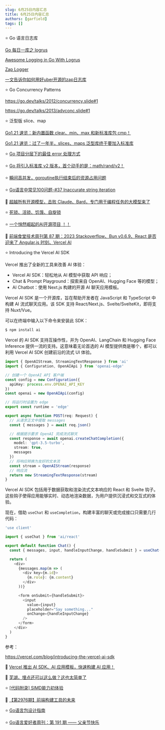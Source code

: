 ```yaml
---
slug: 6月25日内容汇总
title: 6月25日内容汇总
authors: [garfield]
tags: []
---
```


⭐️ Go 语言日志库

[Go 每日一库之 logrus](https://zhuanlan.zhihu.com/p/105759117)

[Awesome Logging in Go With Logrus](https://betterprogramming.pub/awesome-logging-in-go-with-logrus-70606a49f285)

[Zap Logger](https://www.topgoer.com/%E9%A1%B9%E7%9B%AE/log/ZapLogger.html)

[一文告诉你如何用好uber开源的zap日志库](https://tonybai.com/2021/07/14/uber-zap-advanced-usage/)

⭐️ Go Concurrency Patterns

https://go.dev/talks/2012/concurrency.slide#1

https://go.dev/talks/2013/advconc.slide#1

⭐️ 泛型版 slice、map

[Go1.21 速览：新内置函数 clear、min、max 和新标准库包 cmp！](https://mp.weixin.qq.com/s/MorBUrzpKFhssiZWLt4o6g)

[Go1.21 速览：过了一年半，slices、maps 泛型库终于要加入标准库](https://mp.weixin.qq.com/s/1NuBnk8_lxmTi9N0biLa2g)

⭐️ [Go 项目分层下的最佳 error 处理方式](https://mp.weixin.qq.com/s/SnaurQfXDVidrl_ihBQtDA)

⭐️ [Go 将引入标准库 v2 版本，首个动手的是：math/rand/v2！](https://mp.weixin.qq.com/s/b_TYBRIZ3-EORFYq1xRjyQ)

⭐️ [瞬间高并发，goroutine执行结束后的资源占用问题](https://mp.weixin.qq.com/s/iBo-j4990paKb3Pb7Xk-2w)

⭐️ [Go语言中常见100问题-#37 Inaccurate string iteration](https://mp.weixin.qq.com/s/m0WyJyd2JwQfX1SP2H-jrA)

📒 [超越所有开源模型，击败 Claude、Bard，专门用于编程任务的大模型来了](https://mp.weixin.qq.com/s/WGv0geWzSdO7p0LWOvVZnw)

⭐️ [死锁、活锁、饥饿、自旋锁](https://mp.weixin.qq.com/s/G2flIpgksqLVJUMTYj2l8Q)

⭐️ [一个悄然崛起的AI开源项目 ！！](https://mp.weixin.qq.com/s/y1PUDUaQjHqKQxI5K8vGmA)

📒 [前端食堂技术周刊第 87 期：2023 Stackoverflow、Bun v0.6.9、React 是否迎来了 Angular.js 时刻、Vercel AI](https://juejin.cn/post/7246224746005463096)

⭐️ Introducing the Vercel AI SDK

Vercel 推出了全新的工具来改善 AI 体验：

- Vercel AI SDK：轻松地从 AI 模型中获取 API 响应；
- Chat & Prompt Playground：探索来自 OpenAI、Hugging Face 等的模型；
- AI Chatbot：使用 Next.js 构建的开源 AI 聊天应用模板。

Vercel AI SDK 是一个开源库，旨在帮助开发者在 JavaScript 和 TypeScript 中构建 AI 流式聊天应用。该 SDK 支持 React/Next.js、Svelte/SvelteKit，即将支持 Nuxt/Vue。

可以在终端中输入以下命令来安装此 SDK：

```bash
$ npm install ai
```

Vercel 的 AI SDK 支持互操作性，并为 OpenAI、LangChain 和 Hugging Face Inference 提供一流的支持。这意味着无论首选的 AI 模型提供商是哪个，都可以利用 Vercel AI SDK 创建前沿的流式 UI 体验。

```ts
import { OpenAIStream, StreamingTextResponse } from 'ai'
import { Configuration, OpenAIApi } from 'openai-edge'

// 创建一个 OpenAI API 客户端
const config = new Configuration({
  apiKey: process.env.OPENAI_API_KEY
})
const openai = new OpenAIApi(config)

// 将运行时设置为 edge
export const runtime = 'edge'

export async function POST(req: Request) {
  // 从请求正文中提取 messages
  const { messages } = await req.json()

  // 根据提示要求 OpenAI 完成流式聊天
  const response = await openai.createChatCompletion({
    model: 'gpt-3.5-turbo',
    stream: true,
    messages
  })
  // 将响应转换为友好的文本流
  const stream = OpenAIStream(response)
  // 响应流
  return new StreamingTextResponse(stream)
}
```

Vercel AI SDK 包括用于数据获取和渲染流式文本响应的 React 和 Svelte 钩子。这些钩子使得应用能够实时、动态地渲染数据，为用户提供沉浸式和交互式的体验。

现在，借助 `useChat` 和 `useCompletion`，构建丰富的聊天或完成接口只需要几行代码：

```ts
'use client'

import { useChat } from 'ai/react'

export default function Chat() {
  const { messages, input, handleInputChange, handleSubmit } = useChat()

  return (
    <div>
      {messages.map(m => (
        <div key={m.id}>
          {m.role}: {m.content}
        </div>
      ))}

      <form onSubmit={handleSubmit}>
        <input
          value={input}
          placeholder="Say something..."
          onChange={handleInputChange}
        />
      </form>
    </div>
  )
}
```

参考：

https://vercel.com/blog/introducing-the-vercel-ai-sdk

📒 [Vercel 推出 AI SDK、AI 应用模板，快速构建 AI 应用！](https://mp.weixin.qq.com/s/syV0qUsfEPWzcGlxPhN4OQ)

📒 [芜湖，埋点还可以这么做？这也太简单了](https://mp.weixin.qq.com/s/UcnPwawFAd85wdKwO4XSVA)

⭐️ [\[代码附录\] SIMD能力初体验](https://mp.weixin.qq.com/s/q-keuybJ2d-QMXWoPpSbPA)

📒 [【第2976期】前端构建工具的未来](https://mp.weixin.qq.com/s/Mcr_kYVIEmpdm_NzpC4ZcA)

⭐️ [Go语言包设计指南](https://mp.weixin.qq.com/s/_xA6bhKTm543i3QV8EZMSg)

⭐️ [Go语言爱好者周刊：第 191 期 —— 父亲节快乐](https://mp.weixin.qq.com/s/NCe4KP1JiA8whcg2w_Vgxw)
